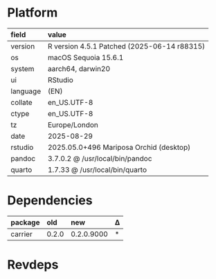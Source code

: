 # Platform

|field    |value                                       |
|:--------|:-------------------------------------------|
|version  |R version 4.5.1 Patched (2025-06-14 r88315) |
|os       |macOS Sequoia 15.6.1                        |
|system   |aarch64, darwin20                           |
|ui       |RStudio                                     |
|language |(EN)                                        |
|collate  |en_US.UTF-8                                 |
|ctype    |en_US.UTF-8                                 |
|tz       |Europe/London                               |
|date     |2025-08-29                                  |
|rstudio  |2025.05.0+496 Mariposa Orchid (desktop)     |
|pandoc   |3.7.0.2 @ /usr/local/bin/pandoc             |
|quarto   |1.7.33 @ /usr/local/bin/quarto              |

# Dependencies

|package |old   |new        |Δ  |
|:-------|:-----|:----------|:--|
|carrier |0.2.0 |0.2.0.9000 |*  |

# Revdeps


